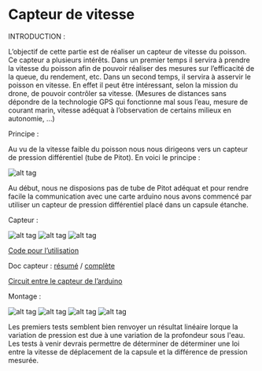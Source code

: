 # Capteur de vitesse

INTRODUCTION :

L’objectif de cette partie est de réaliser un capteur de vitesse du poisson. Ce capteur a plusieurs intérêts. Dans un premier temps il servira à prendre la vitesse du poisson afin de pouvoir réaliser des mesures sur l’efficacité de la queue, du rendement, etc. Dans un second temps, il servira à asservir le poisson en vitesse. En effet il peut être intéressant, selon la mission du drone, de pouvoir contrôler sa vitesse. (Mesures de distances sans dépondre de la technologie GPS qui fonctionne mal sous l’eau, mesure de courant marin, vitesse adéquat à l’observation de certains milieux en autonomie, …)

Principe :

Au vu de la vitesse faible du poisson nous nous dirigeons vers un capteur de pression différentiel (tube de Pitot). En voici le principe :

![alt tag](https://user-images.githubusercontent.com/64842540/83362148-47e40c80-a38f-11ea-848c-f2f9003ab683.jpeg)

Au début, nous ne disposions pas de tube de Pitot adéquat et pour rendre facile la communication avec une carte arduino nous avons commencé par utiliser un capteur de pression différentiel placé dans un capsule étanche.

Capteur :

![alt tag](https://user-images.githubusercontent.com/64842540/83362280-58e14d80-a390-11ea-83d0-c9b2e465b701.jpg)
![alt tag](https://user-images.githubusercontent.com/64842540/83362281-5bdc3e00-a390-11ea-99c8-c5817f0f04d1.jpg)
![alt tag](https://user-images.githubusercontent.com/64842540/83362283-5da60180-a390-11ea-9e49-c0436a1d8f3f.jpg)

[Code pour l’utilisation](https://github.com/mgallois/Robot-Poisson/blob/master/codes%20divers/code%20arduino/capteur_pression/capteur_pression.ino)

Doc capteur : [résumé](https://github.com/mgallois/Robot-Poisson/blob/master/capteur%20de%20vitesse%20d%C3%A9placement/bilan%20doc%20capteur.pdf)
 / [complète](https://github.com/mgallois/Robot-Poisson/blob/master/documents%20tiers/fiche-technique-1182924-capteur-de-pression-nxp-semiconductors-mpxv5004dp-0-kpa-a-392-kpa-smd-1-pcs.pdf)

[Circuit entre le capteur de l’arduino](https://github.com/mgallois/Robot-Poisson/blob/master/capteur%20de%20vitesse%20d%C3%A9placement/Amplificateur.pdf)


Montage :

![alt tag](https://user-images.githubusercontent.com/64842540/83362285-5f6fc500-a390-11ea-8e57-aa5a8e797a2e.jpg)
![alt tag](https://user-images.githubusercontent.com/64842540/83362286-61d21f00-a390-11ea-9c4e-660227b97cc3.jpg)
![alt tag](https://user-images.githubusercontent.com/64842540/83362287-63034c00-a390-11ea-944c-120a73290bbd.jpg)
![alt tag](https://user-images.githubusercontent.com/64842540/83362288-64cd0f80-a390-11ea-9b76-2372990698cc.jpg)

Les premiers tests semblent bien renvoyer un résultat linéaire lorque la variation de pression est due à une variation de la profondeur sous l'eau. Les tests à venir devrais permettre de déterminer de déterminer une loi entre la vitesse de déplacement de la capsule et la différence de pression mesurée.
